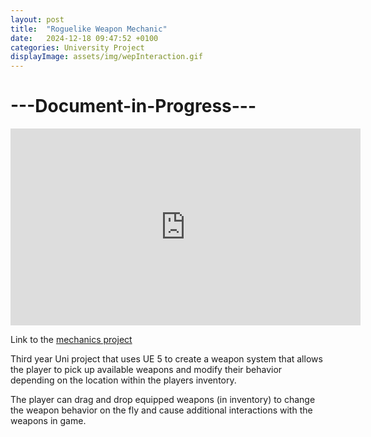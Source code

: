 ```yaml
---
layout: post
title:  "Roguelike Weapon Mechanic"
date:   2024-12-18 09:47:52 +0100
categories: University Project
displayImage: assets/img/wepInteraction.gif
---
```

# ---Document-in-Progress---
<iframe width="560" height="315" src="https://www.youtube.com/embed/Sg8J6A2iyek?si=stfhqjKZCdkweN-x" title="YouTube video player" frameborder="0" allow="accelerometer; autoplay; clipboard-write; encrypted-media; gyroscope; picture-in-picture; web-share" referrerpolicy="strict-origin-when-cross-origin" allowfullscreen></iframe>

Link to the [mechanics project][mechanics]

Third year Uni project that uses UE 5 to create a weapon system that allows the player to pick up available weapons and modify their behavior depending on the location within the players inventory.

The player can drag and drop equipped weapons (in inventory) to change the weapon behavior on the fly and cause additional interactions with the weapons in game. 

[mechanics]: https://github.com/AliClark2023/MechanicsAssessment
